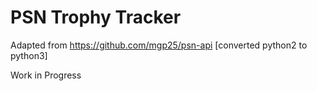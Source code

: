 # PSN Trophy Tracker

Adapted from https://github.com/mgp25/psn-api [converted python2 to python3]

Work in Progress
